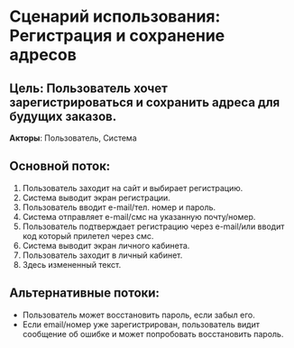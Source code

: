 # Сценарий использования: Регистрация и сохранение адресов

## Цель: Пользователь хочет зарегистрироваться и сохранить адреса для будущих заказов.

**Акторы**: Пользователь, Система

## Основной поток:
1. Пользователь заходит на сайт и выбирает регистрацию.
2. Система выводит экран регистрации.
3. Пользователь вводит e-mail/тел. номер и пароль.
4. Система отправляет e-mail/смс на указанную почту/номер.
5. Пользователь подтверждает регистрацию через e-mail/или вводит код который прилетел через смс.
6. Система выводит экран личного кабинета.
7. Пользователь заходит в личный кабинет.
8. Здесь измененный текст.

## Альтернативные потоки:
- Пользователь может восстановить пароль, если забыл его.
- Если email/номер уже зарегистрирован, пользователь видит сообщение об ошибке и может попробовать восстановить пароль.
